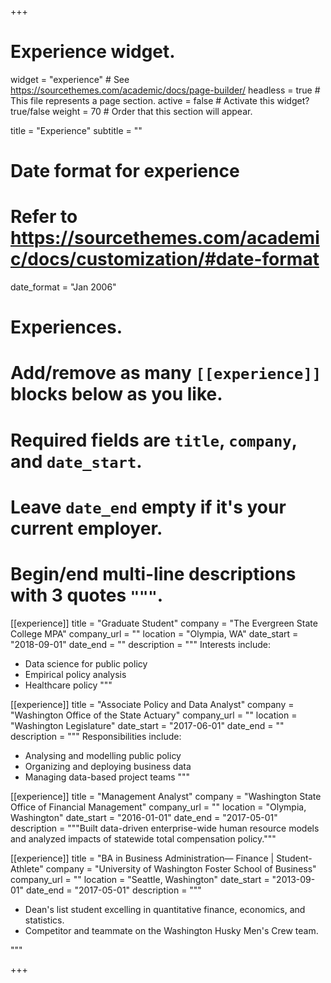 +++
# Experience widget.
widget = "experience"  # See https://sourcethemes.com/academic/docs/page-builder/
headless = true  # This file represents a page section.
active = false  # Activate this widget? true/false
weight = 70  # Order that this section will appear.

title = "Experience"
subtitle = ""

# Date format for experience
#   Refer to https://sourcethemes.com/academic/docs/customization/#date-format
date_format = "Jan 2006"

# Experiences.
#   Add/remove as many `[[experience]]` blocks below as you like.
#   Required fields are `title`, `company`, and `date_start`.
#   Leave `date_end` empty if it's your current employer.
#   Begin/end multi-line descriptions with 3 quotes `"""`.
[[experience]]
  title = "Graduate Student"
  company = "The Evergreen State College MPA"
  company_url = ""
  location = "Olympia, WA"
  date_start = "2018-09-01"
  date_end = ""
  description = """
  Interests include:

  * Data science for public policy
  * Empirical policy analysis
  * Healthcare policy
  """

[[experience]]
  title = "Associate Policy and Data Analyst"
  company = "Washington Office of the State Actuary"
  company_url = ""
  location = "Washington Legislature"
  date_start = "2017-06-01"
  date_end = ""
  description = """
  Responsibilities include:

  * Analysing and modelling public policy
  * Organizing and deploying business data
  * Managing data-based project teams
  """

[[experience]]
  title = "Management Analyst"
  company = "Washington State Office of Financial Management"
  company_url = ""
  location = "Olympia, Washington"
  date_start = "2016-01-01"
  date_end = "2017-05-01"
  description = """Built data-driven enterprise-wide human resource models and analyzed impacts of statewide total compensation policy."""

[[experience]]
  title = "BA in Business Administration— Finance | Student-Athlete"
  company = "University of Washington Foster School of Business"
  company_url = ""
  location = "Seattle, Washington"
  date_start = "2013-09-01"
  date_end = "2017-05-01"
  description = """
  * Dean's list student excelling in quantitative finance, economics, and statistics.  
  * Competitor and teammate on the Washington Husky Men's Crew team.

  """

+++
